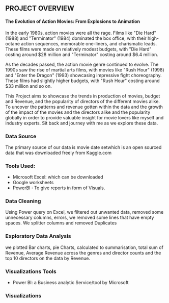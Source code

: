 ## PROJECT OVERVIEW

#### The Evolution of Action Movies: From Explosions to Animation

In the early 1980s, action movies were all the rage. Films like "Die Hard" (1988) and "Terminator" (1984) dominated the box office, with their high-octane action sequences, memorable one-liners, and charismatic leads. These films were made on relatively modest budgets, with "Die Hard" costing around $28 million and "Terminator" costing around $6.4 million.

As the decades passed, the action movie genre continued to evolve. The 1990s saw the rise of martial arts films, with movies like "Rush Hour" (1998) and "Enter the Dragon" (1993) showcasing impressive fight choreography. These films had slightly higher budgets, with "Rush Hour" costing around $33 million and so on.

This Project aims to showcase the trends in production of movies, budget and Revenue, and the popularity of directors of the different movies alike. To uncover the patterns and revenue gotten within the data and the growth of the impact of the movies and the directors alike and the popularity globally in order to provide valuable insight for movie lovers like myself and industry experts. Sit back and journey with me as we explore these data.

### Data Source
The primary source of our data is movie date setwhich is an open sourced data that was downloaded freely from Kaggle.com 

### Tools Used:
  - Microsoft Excel: which can be downloaded
  - Google worksheets
  - PowerBI : To give reports in form of Visuals.

###  Data Cleaning
Using Power query on Excel, we filtered out unwanted data, removed some unnecessary columns, errors, we removed some lines that have empty spaces. We splitter columns and removed Duplicates

### Exploratory Data Analysis
we plotted Bar charts,  pie Charts, calculated to summarisation, total sum of Revenue, Average Revenue across the genres and director counts and the top 10 directors on the data by Revenue.

### Visualizations Tools
  - Power BI: a  Business analytic Service/tool by Microsoft

### Visualizations




